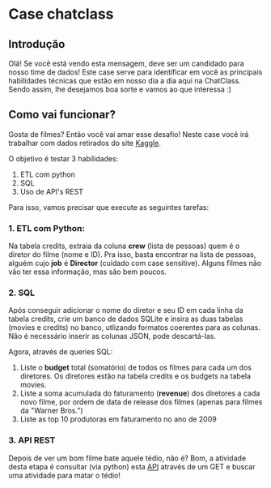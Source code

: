 # Case chatclass

## Introdução

Olá! Se você está vendo esta mensagem, deve ser um candidado para nosso time de dados!
Este case serve para identificar em você as principais habilidades técnicas que estão em nosso dia a dia aqui na ChatClass. 
Sendo assim, lhe desejamos boa sorte e vamos ao que interessa :)

## Como vai funcionar?

Gosta de filmes? Então você vai amar esse desafio! Neste case você irá trabalhar com dados retirados do site [Kaggle](https://www.kaggle.com/tmdb/tmdb-movie-metadata). 

O objetivo é testar 3 habilidades:

1. ETL com python
2. SQL
3. Uso de API's REST

Para isso, vamos precisar que execute as seguintes tarefas:

### 1. ETL com Python:

Na tabela credits, extraia da coluna **crew** (lista de pessoas) quem é o diretor do filme (nome e ID). Pra isso, basta encontrar na lista de pessoas, alguém cujo **job** é **Director** (cuidado com case sensitive). Alguns filmes não vão ter essa informação, mas são bem poucos.

### 2. SQL

Após conseguir adicionar o nome do diretor e seu ID em cada linha da tabela credits, crie um banco de dados SQLite e insira as duas tabelas (movies e credits) no banco, utlizando formatos coerentes para as colunas. Não é necessário inserir as colunas JSON, pode descartá-las.

Agora, através de queries SQL:
1. Liste o **budget** total (somatório) de todos os filmes para cada um dos diretores. Os diretores estão na tabela credits e os budgets na tabela movies.
2. Liste a soma acumulada do faturamento (**revenue**) dos diretores a cada novo filme, por ordem de data de release dos filmes (apenas para filmes da "Warner Bros.")
3. Liste as top 10 produtoras em faturamento no ano de 2009

### 3. API REST

Depois de ver um bom filme bate aquele tédio, não é? Bom, a atividade desta etapa é consultar (via python) esta [API](https://www.boredapi.com/documentation) através de um GET e buscar uma atividade para matar o tédio!